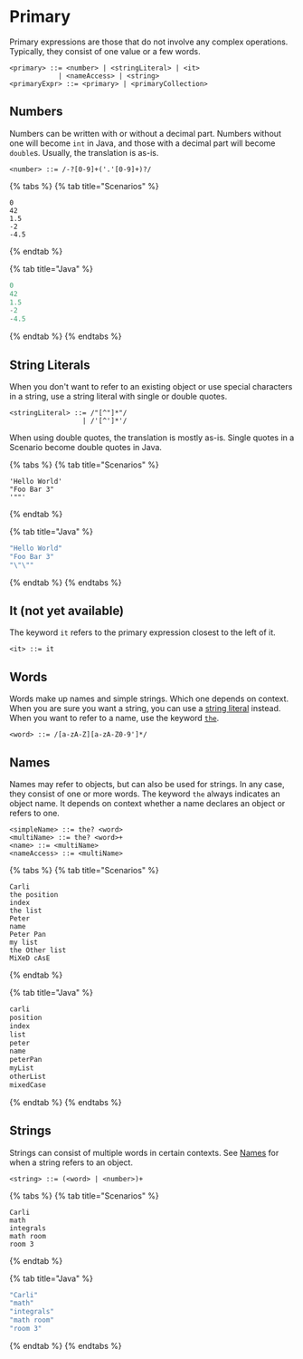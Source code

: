 # Primary

Primary expressions are those that do not involve any complex operations. Typically, they consist of one value or a few words.

```markup
<primary> ::= <number> | <stringLiteral> | <it>
            | <nameAccess> | <string>
<primaryExpr> ::= <primary> | <primaryCollection>
```

## Numbers

Numbers can be written with or without a decimal part. Numbers without one will become `int` in Java, and those with a decimal part will become `double`s. Usually, the translation is as-is.

```markup
<number> ::= /-?[0-9]+('.'[0-9]+)?/
```

{% tabs %}
{% tab title="Scenarios" %}
```markup
0
42
1.5
-2
-4.5
```
{% endtab %}

{% tab title="Java" %}
```java
0
42
1.5
-2
-4.5
```
{% endtab %}
{% endtabs %}

## String Literals

When you don't want to refer to an existing object or use special characters in a string, use a string literal with single or double quotes.

```markup
<stringLiteral> ::= /"[^"]*"/
                  | /'[^']*'/
```

When using double quotes, the translation is mostly as-is. Single quotes in a Scenario become double quotes in Java.

{% tabs %}
{% tab title="Scenarios" %}
```markup
'Hello World'
"Foo Bar 3"
'""'
```
{% endtab %}

{% tab title="Java" %}
```java
"Hello World"
"Foo Bar 3"
"\"\""
```
{% endtab %}
{% endtabs %}

## It \(not yet available\)

The keyword `it` refers to the primary expression closest to the left of it.

```markup
<it> ::= it
```

## Words

Words make up names and simple strings. Which one depends on context. When you are sure you want a string, you can use a [string literal](primary.md#string-literals) instead. When you want to refer to a name, use the keyword [`the`](primary.md#names).

```markup
<word> ::= /[a-zA-Z][a-zA-Z0-9']*/
```

## Names

Names may refer to objects, but can also be used for strings. In any case, they consist of one or more words. The keyword `the` always indicates an object name. It depends on context whether a name declares an object or refers to one.

```markup
<simpleName> ::= the? <word>
<multiName> ::= the? <word>+
<name> ::= <multiName>
<nameAccess> ::= <multiName>
```

{% tabs %}
{% tab title="Scenarios" %}
```markup
Carli
the position
index
the list
Peter
name
Peter Pan
my list
the Other list
MiXeD cAsE 
```
{% endtab %}

{% tab title="Java" %}
```java
carli
position
index
list
peter
name
peterPan
myList
otherList
mixedCase
```
{% endtab %}
{% endtabs %}

## Strings

Strings can consist of multiple words in certain contexts. See [Names](primary.md#names) for when a string refers to an object.

```markup
<string> ::= (<word> | <number>)+
```

{% tabs %}
{% tab title="Scenarios" %}
```markup
Carli
math
integrals
math room
room 3
```
{% endtab %}

{% tab title="Java" %}
```java
"Carli"
"math"
"integrals"
"math room"
"room 3"
```
{% endtab %}
{% endtabs %}



